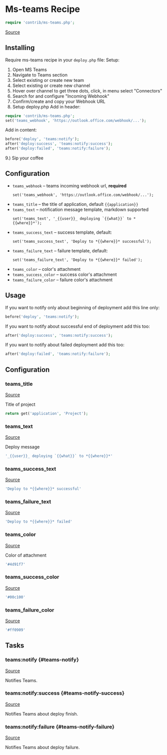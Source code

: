 <!-- DO NOT EDIT THIS FILE! -->
<!-- Instead edit contrib/ms-teams.php -->
<!-- Then run bin/docgen -->

# Ms-teams Recipe

```php
require 'contrib/ms-teams.php';
```

[Source](/contrib/ms-teams.php)



## Installing
Require ms-teams recipe in your `deploy.php` file:
Setup:
1. Open MS Teams
2. Navigate to Teams section
3. Select existing or create new team
4. Select existing or create new channel
5. Hover over channel to get three dots, click, in menu select "Connectors"
6. Search for and configure "Incoming Webhook"
7. Confirm/create and copy your Webhook URL
8. Setup deploy.php
    Add in header:
```php
require 'contrib/ms-teams.php';
set('teams_webhook', 'https://outlook.office.com/webhook/...');
```
Add in content:
```php
before('deploy', 'teams:notify');
after('deploy:success', 'teams:notify:success');
after('deploy:failed', 'teams:notify:failure');
```
9.) Sip your coffee
## Configuration
- `teams_webhook` – teams incoming webhook url, **required**
  ```
  set('teams_webhook', 'https://outlook.office.com/webhook/...');
  ```
- `teams_title` – the title of application, default `{{application}}`
- `teams_text` – notification message template, markdown supported
  ```
  set('teams_text', '_{{user}}_ deploying `{{what}}` to *{{where}}*');
  ```
- `teams_success_text` – success template, default:
  ```
  set('teams_success_text', 'Deploy to *{{where}}* successful');
  ```
- `teams_failure_text` – failure template, default:
  ```
  set('teams_failure_text', 'Deploy to *{{where}}* failed');
  ```
- `teams_color` – color's attachment
- `teams_success_color` – success color's attachment
- `teams_failure_color` – failure color's attachment
## Usage
If you want to notify only about beginning of deployment add this line only:
```php
before('deploy', 'teams:notify');
```
If you want to notify about successful end of deployment add this too:
```php
after('deploy:success', 'teams:notify:success');
```
If you want to notify about failed deployment add this too:
```php
after('deploy:failed', 'teams:notify:failure');
```


## Configuration
### teams_title
[Source](https://github.com/deployphp/deployer/blob/master/contrib/ms-teams.php#L79)

Title of project

```php title="Default value"
return get('application', 'Project');
```


### teams_text
[Source](https://github.com/deployphp/deployer/blob/master/contrib/ms-teams.php#L84)

Deploy message

```php title="Default value"
'_{{user}}_ deploying `{{what}}` to *{{where}}*'
```


### teams_success_text
[Source](https://github.com/deployphp/deployer/blob/master/contrib/ms-teams.php#L85)



```php title="Default value"
'Deploy to *{{where}}* successful'
```


### teams_failure_text
[Source](https://github.com/deployphp/deployer/blob/master/contrib/ms-teams.php#L86)



```php title="Default value"
'Deploy to *{{where}}* failed'
```


### teams_color
[Source](https://github.com/deployphp/deployer/blob/master/contrib/ms-teams.php#L89)

Color of attachment

```php title="Default value"
'#4d91f7'
```


### teams_success_color
[Source](https://github.com/deployphp/deployer/blob/master/contrib/ms-teams.php#L90)



```php title="Default value"
'#00c100'
```


### teams_failure_color
[Source](https://github.com/deployphp/deployer/blob/master/contrib/ms-teams.php#L91)



```php title="Default value"
'#ff0909'
```



## Tasks

### teams:notify {#teams-notify}
[Source](https://github.com/deployphp/deployer/blob/master/contrib/ms-teams.php#L94)

Notifies Teams.




### teams:notify:success {#teams-notify-success}
[Source](https://github.com/deployphp/deployer/blob/master/contrib/ms-teams.php#L109)

Notifies Teams about deploy finish.




### teams:notify:failure {#teams-notify-failure}
[Source](https://github.com/deployphp/deployer/blob/master/contrib/ms-teams.php#L124)

Notifies Teams about deploy failure.




